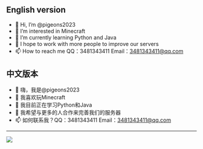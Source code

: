 ## English version
- 👋 Hi, I’m @pigeons2023
- 👀 I’m interested in Minecraft
- 🌱 I’m currently learning Python and Java
- 💞️ I hope to work with more people to improve our servers
- 📫 How to reach me QQ：3481343411 Email：3481343411@qq.com
## 中文版本
- 👋 嗨，我是@pigeons2023
- 👀 我喜欢玩Minecraft
- 🌱 我目前正在学习Python和Java
- 💞️ 我希望与更多的人合作来完善我们的服务器
- 📫 如何联系我？QQ：3481343411 Email：3481343411@qq.com
---
<img src="https://github-readme-stats.vercel.app/api?username=pigeons2023&show_icons=true">
<!---
pigeons2023/pigeons2023 is a ✨ special ✨ repository because its `README.md` (this file) appears on your GitHub profile.
You can click the Preview link to take a look at your changes.
--->
